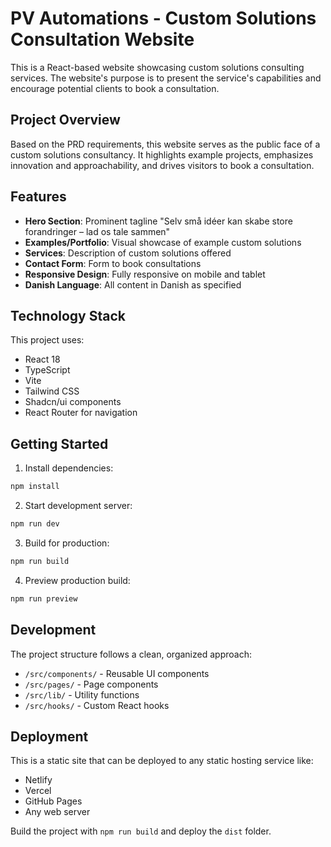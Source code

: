 # PV Automations - Custom Solutions Consultation Website

This is a React-based website showcasing custom solutions consulting services. The website's purpose is to present the service's capabilities and encourage potential clients to book a consultation.

## Project Overview

Based on the PRD requirements, this website serves as the public face of a custom solutions consultancy. It highlights example projects, emphasizes innovation and approachability, and drives visitors to book a consultation.

## Features

- **Hero Section**: Prominent tagline "Selv små idéer kan skabe store forandringer – lad os tale sammen"
- **Examples/Portfolio**: Visual showcase of example custom solutions
- **Services**: Description of custom solutions offered
- **Contact Form**: Form to book consultations
- **Responsive Design**: Fully responsive on mobile and tablet
- **Danish Language**: All content in Danish as specified

## Technology Stack

This project uses:
- React 18
- TypeScript
- Vite
- Tailwind CSS
- Shadcn/ui components
- React Router for navigation

## Getting Started

1. Install dependencies:
```bash
npm install
```

2. Start development server:
```bash
npm run dev
```

3. Build for production:
```bash
npm run build
```

4. Preview production build:
```bash
npm run preview
```

## Development

The project structure follows a clean, organized approach:
- `/src/components/` - Reusable UI components
- `/src/pages/` - Page components
- `/src/lib/` - Utility functions
- `/src/hooks/` - Custom React hooks

## Deployment

This is a static site that can be deployed to any static hosting service like:
- Netlify
- Vercel
- GitHub Pages
- Any web server

Build the project with `npm run build` and deploy the `dist` folder.
